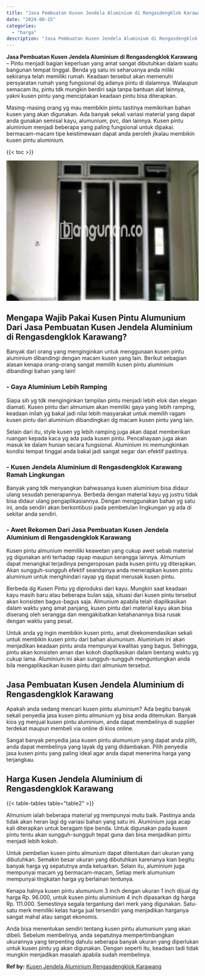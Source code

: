 ```yaml
---
title: "Jasa Pembuatan Kusen Jendela Aluminium di Rengasdengklok Karawang"
date: "2024-08-15"
categories: 
  - "harga"
description: "Jasa Pembuatan Kusen Jendela Aluminium di Rengasdengklok Karawang. Anda bisa menentukan sendiri tentang kusen pintu alumunium yang akan dibeli. Sebelum membe..."
---
```


**Jasa Pembuatan Kusen Jendela Aluminium di Rengasdengklok Karawang** – Pintu menjadi bagian keperluan yang amat sangat dibutuhkan dalam suatu bangunan tempat tinggal. Benda yg satu ini seharusnya anda miliki sekiranya telah memiliki rumah. Keadaan tersebut akan memenuhi persyaratan rumah yang fungsional dg adanya pintu di dalamnya. Walaupun semacam itu, pintu tdk mungkin berdiri saja tanpa bantuan alat lainnya, yakni kusen pintu yang menciptakan keadaan pintu bisa diterapkan.

Masing-masing orang yg mau membikin pintu tastinya memikirkan bahan kusen yang akan digunakan. Ada banyak sekali variasi material yang dapat anda gunakan semisal kayu, alumunium, pvc, dan lainnya. Kusen pintu aluminium menjadi beberapa yang paling fungsional untuk dipakai. bermacam-macam tipe keistimewaan dapat anda peroleh jikalau membikin kusen pintu aluminium.

{{< toc >}}

![Jasa Pembuatan Kusen Jendela Aluminium di Rengasdengklok Karawang](/images/harga-kusen-jendela-alumunium-39.png)

## Mengapa Wajib Pakai Kusen Pintu Alumunium Dari Jasa Pembuatan Kusen Jendela Aluminium di Rengasdengklok Karawang?

Banyak dari orang yang menginginkan untuk menggunaan kusen pintu aluminium dibandingi dengan macam kusen yang lain. Berikut sebagian alasan kenapa orang-orang sangat memilih kusen pintu aluminium dibandingi bahan yang lain!

### \- Gaya Aluminium Lebih Ramping

Siapa sih yg tdk menginginkan tampilan pintu menjadi lebih elok dan elegan diamati. Kusen pintu dari almunium akan memiliki gaya yang lebih ramping, keadaan inilah yg bakal jadi nilai lebih masyarakat untuk memilih ragam kusen pintu dari aluminium dibandingkan dg macam kusen pintu yang lain.

Selain dari itu, style kusen yg lebih ramping juga akan dapat memberikan ruangan kepada kaca yg ada pada kusen pintu. Pencahayaan juga akan masuk ke dalam hunian secara fungsional. Aluminium ini memungkinkan kondisi tempat tinggal anda bakal jadi sangat segar dan efektif pastinya.

### \- Kusen Jendela Aluminium di Rengasdengklok Karawang Ramah Lingkungan

Banyak yang tdk menyangkan bahwasanya kusen aluminium bisa didaur ulang sesudah penerapannya. Berbeda dengan material kayu yg justru tidak bisa didaur ulang pengaplikasiannya. Dengan menggunakan bahan yg satu ini, anda sendiri akan berkontibusi pada pembetulan lingkungan yg ada di sekitar anda sendiri.

### \- Awet Rekomen Dari Jasa Pembuatan Kusen Jendela Aluminium di Rengasdengklok Karawang

Kusen pintu almunium memiliki keawetan yang cukup awet sebab material yg digunakan anti terhadap rayap maupun serangga lainnya. Almunium dapat menangkal terjadinya pengeroposan pada kusen pintu yg diterapkan. Akan sungguh-sungguh efektif seandainya anda menerapkan kusen pintu aluminium untuk menghindari rayap yg dapat merusak kusen pintu.

Berbeda dg Kusen Pintu yg diproduksi dari kayu. Mungkin saat keadaan kayu masih baru atau beberapa bulan saja, situasi dari kusen pintu tersebut akan konsisten bagus-bagus saja. Almunium apabila telah diaplikasikan dalam waktu yang amat panjang, kusen pintu dari material kayu akan bisa diserang oleh serangga dan mengakibatkan ketahanannya bisa rusak dengan waktu yang pesat.

Untuk anda yg ingin membikin kusen pintu, amat direkomendasikan sekali untuk membikin kusen pintu dari bahan alumunium. Aluminium ini akan menjadikan keadaan pintu anda mempunyai kwalitas yang bagus. Sehingga, pintu akan konsisten aman dan kokoh diaplikasikan dalam bentang waktu yg cukup lama. Aluminium ini akan sungguh-sungguh menguntungkan anda bila mengaplikasikan kusen pintu dari almunium tersebut.

## Jasa Pembuatan Kusen Jendela Aluminium di Rengasdengklok Karawang

Apakah anda sedang mencari kusen pintu aluminium? Ada begitu banyak sekali penyedia jasa kusen pintu almunium yg bisa anda ditemukan. Banyak kios yg menjual kusen pintu aluminium, anda dapat membelinya di supplier terdekat maupun membeli via online di kios online.

Sangat banyak penyedia jasa kusen pintu alumunium yang dapat anda pilih, anda dapat membelinya yang layak dg yang didambakan. Pilih penyedia jasa kusen pintu yang paling ideal agar anda dapat menerima harga yang terjangkau.

## Harga Kusen Jendela Aluminium di Rengasdengklok Karawang

{{< table-tables table="table2" >}}

Almunium ialah beberapa material yg mempunyai mutu baik. Pastinya anda tidak akan heran lagi dg variasi bahan yang satu ini. Aluminium juga acap kali diterapkan untuk beragam tipe benda. Untuk digunakan pada kusen pintu tentu akan sungguh-sungguh tepat guna dan bisa menjadikan pintu menjadi lebih kokoh.

Untuk pembelian kusen pintu almunium dapat ditentukan dari ukuran yang dibutuhkan. Semakin besar ukuran yang dibutuhkan karenanya kian begitu banyak harga yg sepatutnya anda keluarkan. Selain itu, aluminium juga mempunyai macam yg bermacam-macam, Setiap merk alumunium mempunyai tingkatan harga yg berlainan tentunya.

Kenapa halnya kusen pintu alumunium 3 inch dengan ukuran 1 inch dijual dg harga Rp. 96.000, untuk kusen pintu aluminium 4 inch dipasarkan dg harga Rp. 111.000. Semestinya segala tergantung dari merk yang digunakan. Satu-satu merk memiliki kelas harga jual tersendiri yang menjadikan harganya sangat mahal atau sangat ekonomis.

Anda bisa menentukan sendiri tentang kusen pintu alumunium yang akan dibeli. Sebelum membelinya, anda sepatutnya mempertimbangkan ukurannya yang terpenting dahulu seberapa banyak ukuran yang diperlukan untuk kusen pintu yg akan digunakan. Dengan seperti itu, keadaan tadi tidak mungkin menjadikan masalah apabila sudah membelinya.

**Ref by:** [Kusen Jendela Aluminium Rengasdengklok Karawang](https://id.wikipedia.org/wiki/Kusen)
